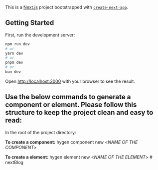 This is a [Next.js](https://nextjs.org) project bootstrapped with [`create-next-app`](https://nextjs.org/docs/app/api-reference/cli/create-next-app).

## Getting Started

First, run the development server:

```bash
npm run dev
# or
yarn dev
# or
pnpm dev
# or
bun dev
```

Open [http://localhost:3000](http://localhost:3000) with your browser to see the result.

## Use the below commands to generate a component or element. Please follow this structure to keep the project clean and easy to read:

In the root of the project directory:

**To create a component:**
hygen component new <_NAME OF THE COMPONENT_>

**To create a element:**
hygen element new <_NAME OF THE ELEMENT_>
#   n e x t B l o g  
 